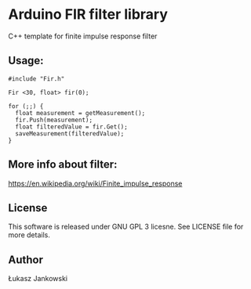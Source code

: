 # Arduino FIR filter library

C++ template for finite impulse response filter

## Usage:

```
#include "Fir.h"

Fir <30, float> fir(0);

for (;;) {
  float measurement = getMeasurement();
  fir.Push(measurement);
  float filteredValue = fir.Get();
  saveMeasurement(filteredValue);
}
```

## More info about filter:
https://en.wikipedia.org/wiki/Finite_impulse_response

## License

This software is released under GNU GPL 3 licesne. See LICENSE file for more details.

## Author

Łukasz Jankowski
